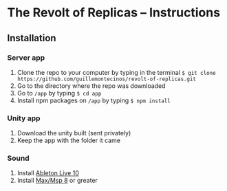 # The Revolt of Replicas – Instructions

## Installation
### Server app
1. Clone the repo to your computer by typing in the terminal `$ git clone https://github.com/guillemontecinos/revolt-of-replicas.git`
2. Go to the directory where the repo was downloaded
3. Go to `/app` by typing `$ cd app`
4. Install npm packages on `/app` by typing `$ npm install`
### Unity app
1. Download the unity built (sent privately)
2. Keep the app with the folder it came
### Sound
1. Install [Ableton Live 10](https://www.ableton.com/en/trial/)
2. Install [Max/Msp 8](https://cycling74.com/downloads) or greater